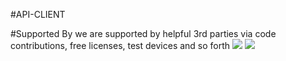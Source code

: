 #API-CLIENT



#Supported By
we are supported by helpful 3rd parties via code contributions, free licenses, test devices and so forth
<a href="http://www.burningsoul.in"><img src="http://cdn.burningsoul.in/image/logo.png"></a>
<a href="http://www.farao.org"><img src="http://www.farao.org/assets/image/logo_100.png"></a>
